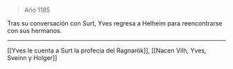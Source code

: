 > Año 1185

Tras su conversación con Surt, Yves regresa a Helheim para reencontrarse con sus hermanos.

---

[[Yves le cuenta a Surt la profecía del Ragnarök]], [[Nacen Vilh, Yves, Sveinn y Holger]]